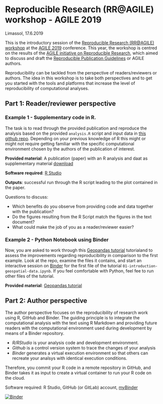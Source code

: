 # Reproducible Research (RR@AGILE) workshop - AGILE 2019
Limassol, 17.6.2019

This is the introductory session of the [Reproducible Research (RR@AGILE) workshop](https://o2r.info/reproducible-agile/2019/) at the [AGILE 2019](https://agile-online.org/) conference. This year, the workshop is centred on the results of the [AGILE initiative on Reproducible Research](https://o2r.info/reproducible-agile/initiative/), which aimed to discuss and draft the [Reproducible Publication Guidelines](https://osf.io/phmce/) or AGILE authors.

Reproducibility can be tackled from the perspective of readers/reviewers or authors. The idea in this workshop is to take both perspectives and to get you started with the tools and platforms that increase the level of reproducibility of computational analyses.

## Part 1: Reader/reviewer perspective


### Example 1 - Supplementary code in R.

The task is to read through the provided publication and reproduce the analysis based on the provided `analysis.R` script and input data in [this github repo](https://github.com/cgranell/agile2019participants). Depending on your previous knowledge of R this might or might not require getting familiar with the specific computational environment chosen by the authors of the publication of interest. 


**Provided material**: A publication (paper) with an R analysis and daat as supplementary material [download]()  

**Software required**: [R Studio](https://www.rstudio.com/products/rstudio/download/)

**Outputs**: successful run through the R script leading to the plot contained in the paper.

Questions to discuss:
* Which benefits do you observe from providing code and data together with the publication?
* Do the figures resulting from the R Script match the figures in the text document?
* What could make the job of you as a reader/reviewer easier?


### Example 2 - Python Notebook using Binder
Now, you are asked to work through this [Geopandas tutorial](https://github.com/jorisvandenbossche/geopandas-tutorial) tutorialand to assess the improvements regarding reproducibility in comparison to the first example. 
Look at the repo, examine the files it contains, and start an interactive session on [Binder](https://mybinder.org/) for the first file of the tutorial `01-introduction-geospatial-data.ipynb`. If you feel comfortable with Python, feel fee to run other files of the tutorial.

**Provided material**: [Geopandas tutorial](https://github.com/jorisvandenbossche/geopandas-tutorial)


## Part 2: Author perspective

The author perspective focuses on the reproducibility of research work using R, GitHub and Binder. The guiding principle is to integrate the computational analysis with the text using R Markdown and providing future readers with the computational environment used during development by means of a Binder repository. 
* _R/RStudio_ is your analysis code and development environment. 
* _Github_ is a control version system to trace the changes of your analysis
* _Binder_ generates a virtual execution environment so that others can recreate your analsys with identical execution conditions. 

Therefore, you commit your R code in a remote repository in GitHub, and Binder takes it as input to create a virtual container to run your R code on the cloud.

Software required: R Studio, GitHub (or GitLab) account, [myBinder](https://mybinder.org/)

[![Binder](https://mybinder.org/badge_logo.svg)](https://mybinder.org/v2/gh/cgranell/agile2019/master)
